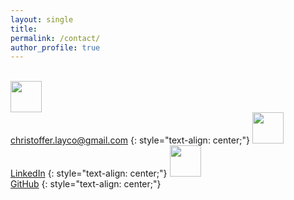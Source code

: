 ```yaml
---
layout: single
title: 
permalink: /contact/
author_profile: true
---
```

<br/>

<img src="{{ site.url }}{{ site.baseurl }}/assets/images/icons/email-icon.png" width="50"/>
<br/>
<a href="mailto:christoffer.layco@gmail.com">christoffer.layco@gmail.com</a>
{: style="text-align: center;"}

<img src="{{ site.url }}{{ site.baseurl }}/assets/images/icons/linkedin-icon.png" width="50"/>
<br/>
<a href="https://www.linkedin.com/in/christoffer-layco-54248b13b/">LinkedIn</a>
{: style="text-align: center;"}

<img src="{{ site.url }}{{ site.baseurl }}/assets/images/icons/github-icon.png" width="50"/>
<br/>
<a href="https://github.com/chrislayco">GitHub</a>
{: style="text-align: center;"}

